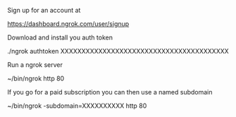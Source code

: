 
Sign up for an account at 

https://dashboard.ngrok.com/user/signup

Download and install you auth token

./ngrok authtoken XXXXXXXXXXXXXXXXXXXXXXXXXXXXXXXXXXXXXXXX

Run a ngrok server

 ~/bin/ngrok http 80

If you go for a paid subscription you can then use a named subdomain

 ~/bin/ngrok -subdomain=XXXXXXXXXX http 80

